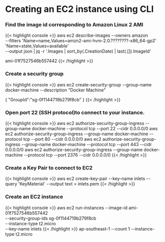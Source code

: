 # Creating an EC2 instance using CLI


### Find the image id corresponding to Amazon Linux 2 AMI

{{< highlight console >}}
aws ec2 describe-images --owners amazon \
    --filters 'Name=name,Values=amzn2-ami-hvm-2.0.????????-x86_64-gp2' 'Name=state,Values=available' \
    --output json | jq -r '.Images | sort_by(.CreationDate) | last(.[]).ImageId'

ami-01f7527546b557442
{{< /highlight >}}

### Create a security group

{{< highlight console >}}
aws ec2 create-security-group --group-name docker-machine --description "Docker Machine"

{
    "GroupId":"sg-0f1144719b279f8cb"
}
{{< /highlight >}}

### Open port 22 (SSH protocol)to connect to your instance.

{{< highlight console >}}
aws ec2 authorize-security-group-ingress --group-name docker-machine --protocol tcp --port 22 --cidr 0.0.0.0/0
aws ec2 authorize-security-group-ingress --group-name docker-machine --protocol tcp --port 80 --cidr 0.0.0.0/0
aws ec2 authorize-security-group-ingress --group-name docker-machine --protocol tcp --port 443 --cidr 0.0.0.0/0
aws ec2 authorize-security-group-ingress --group-name docker-machine --protocol tcp --port 2376 --cidr 0.0.0.0/0
{{< /highlight >}}

### Create a Key Pair to connect to EC2
{{< highlight console >}}
aws ec2 create-key-pair --key-name inlets --query 'KeyMaterial' --output text > inlets.pem
{{< /highlight >}}

### Create an EC2 instance

{{< highlight console >}}
aws ec2 run-instances --image-id ami-01f7527546b557442 \
                      --security-group-ids sg-0f1144719b279f8cb \
                      --instance-type t2.micro         \
                      --key-name inlets 
{{< /highlight >}}
ap-southeast-1
--count 1 --instance-type t2.micro
